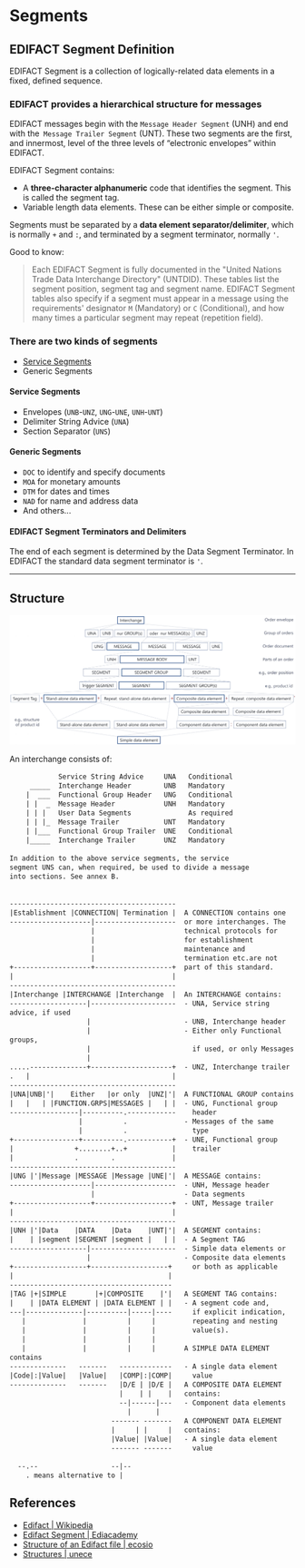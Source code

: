 # Segments

## EDIFACT Segment Definition

EDIFACT Segment is a collection of logically-related data elements in a fixed, defined sequence. 

### EDIFACT provides a hierarchical structure for messages
 
EDIFACT messages begin with the `Message Header Segment` (UNH) and end with the` Message Trailer Segment` (UNT). 
These two segments are the first, and innermost, level of the three levels of “electronic envelopes” within EDIFACT.

EDIFACT Segment contains:

* A **three-character alphanumeric** code that identifies the segment. This is called the segment tag.
* Variable length data elements. These can be either simple or composite.

Segments must be separated by a **data element separator/delimiter**, which is normally `+` and `:`, and 
terminated by a segment terminator, normally `'`.

Good to know: 

> Each EDIFACT Segment is fully documented in the "United Nations Trade Data Interchange Directory" (UNTDID). 
These tables list the segment position, segment tag and segment name. 
EDIFACT Segment tables also specify if a segment must appear in a message using the requirements' designator
`M` (Mandatory) or `C` (Conditional), and how many times a particular segment may repeat (repetition field).

### There are two kinds of segments

* [Service Segments](service-segments-spec.md)
* Generic Segments

#### Service Segments

* Envelopes (`UNB`-`UNZ`, `UNG`-`UNE`, `UNH`-`UNT`)
* Delimiter String Advice (`UNA`)
* Section Separator (`UNS`)

#### Generic Segments

* `DOC` to identify and specify documents
* `MOA` for monetary amounts
* `DTM` for dates and times
* `NAD` for name and address data
* And others...

#### EDIFACT Segment Terminators and Delimiters

The end of each segment is determined by the Data Segment Terminator. 
In EDIFACT the standard data segment terminator is `'`.
 
---
## Structure

![Image of the EDIFACT structure](EDIFACT-structure.png)

An interchange consists of:

```
            Service String Advice     UNA   Conditional
     _____  Interchange Header        UNB   Mandatory
    |  ___  Functional Group Header   UNG   Conditional
    | |  _  Message Header            UNH   Mandatory
    | | |   User Data Segments              As required
    | | |_  Message Trailer           UNT   Mandatory
    | |___  Functional Group Trailer  UNE   Conditional
    |_____  Interchange Trailer       UNZ   Mandatory

In addition to the above service segments, the service
segment UNS can, when required, be used to divide a message
into sections. See annex B.


-----------------------------------------
|Establishment |CONNECTION| Termination |  A CONNECTION contains one
--------------------|--------------------  or more interchanges. The
                    |                      technical protocols for
                    |                      for establishment
                    |                      maintenance and
                    |                      termination etc.are not
+-------------------+-------------------+  part of this standard.
|                                       |
-----------------------------------------
|Interchange |INTERCHANGE |Interchange  |  An INTERCHANGE contains:
-------------------|---------------------  - UNA, Service string advice, if used
                   |                       - UNB, Interchange header
                   |                       - Either only Functional groups, 
                   |                         if used, or only Messages
                   |
.....--------------+--------------------+  - UNZ, Interchange trailer
.   |                                   |
-----------------------------------------
|UNA|UNB|'|    Either   |or only  |UNZ|'|  A FUNCTIONAL GROUP contains
|   |   | |FUNCTION.GRPS|MESSAGES |   | |  - UNG, Functional group
-----------------|----------.------------    header
                 |          .              - Messages of the same
                 |          .                type
+----------------+----------.-----------+  - UNE, Functional group
|               +........+..+           |    trailer
|               .        .              |
-----------------------------------------
|UNG |'|Message |MESSAGE |Message |UNE|'|  A MESSAGE contains:
--------------------|--------------------  - UNH, Message header
                    |                      - Data segments
+-------------------+-------------------+  - UNT, Message trailer
|                                       |
-----------------------------------------
|UNH |'|Data    |DATA    |Data    |UNT|'|  A SEGMENT contains:
|    | |segment |SEGMENT |segment |   | |  - A Segment TAG
-------------------|---------------------  - Simple data elements or
                   |                       - Composite data elements
+------------------+-------------------+     or both as applicable
|                                      |
----------------------------------------
|TAG |+|SIMPLE       |+|COMPOSITE    |'|   A SEGMENT TAG contains:
|    | |DATA ELEMENT | |DATA ELEMENT | |   - A segment code and,
---|--------------|----------|-----|----     if explicit indication,
   |              |          |     |         repeating and nesting
   |              |          |     |         value(s). 
   |              |          |     |
   |              |          |     |       A SIMPLE DATA ELEMENT contains
--------------   -------   -------------   - A single data element
|Code|:|Value|   |Value|   |COMP|:|COMP|     value
--------------   -------   |D/E | |D/E |   A COMPOSITE DATA ELEMENT
                           |    | |    |   contains:
                           --|------|---   - Component data elements
                             |      |
                         ------- -------   A COMPONENT DATA ELEMENT
                         |     | |     |   contains:
                         |Value| |Value|   - A single data element
                         ------- -------     value

  --.--                  --|--
    . means alternative to |
```

## References

* [Edifact | Wikipedia](https://en.wikipedia.org/wiki/EDIFACT)
* [Edifact Segment | Ediacademy](https://ediacademy.com/blog/edifact-segment/)
* [Structure of an Edifact file | ecosio](https://ecosio.com/en/blog/edi-standards-overview-structure-of-an-edifact-file/)
* [Structures | unece](http://www.unece.org/fileadmin/DAM/trade/edifact/untdid/d422_s.htm#structures)
